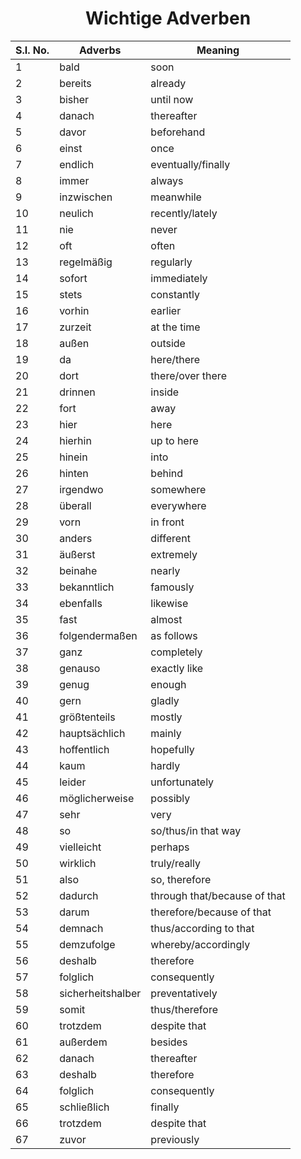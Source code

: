 <h1 align="center"> Wichtige Adverben </h1>

|S.I. No.|Adverbs|Meaning|
|-----|--------------|-------------|
|	1	|	bald	|	soon	|
|	2	|	bereits	|	already	|
|	3	|	bisher	|	until now	|
|	4	|	danach	|	thereafter	|
|	5	|	davor	|	beforehand	|
|	6	|	einst	|	once	|
|	7	|	endlich	|	eventually/finally	|
|	8	|	immer	|	always	|
|	9	|	inzwischen	|	meanwhile	|
|	10	|	neulich	|	recently/lately	|
|	11	|	nie	|	never	|
|	12	|	oft	|	often	|
|	13	|	regelmäßig	|	regularly	|
|	14	|	sofort	|	immediately	|
|	15	|	stets	|	constantly	|
|	16	|	vorhin	|	earlier	|
|	17	|	zurzeit	|	at the time	|
|	18	|	außen	|	outside	|
|	19	|	da	|	here/there	|
|	20	|	dort	|	there/over there	|
|	21	|	drinnen	|	inside	|
|	22	|	fort	|	away	|
|	23	|	hier	|	here	|
|	24	|	hierhin	|	up to here	|
|	25	|	hinein	|	into	|
|	26	|	hinten	|	behind	|
|	27	|	irgendwo	|	somewhere	|
|	28	|	überall	|	everywhere	|
|	29	|	vorn	|	in front	|
|	30	|	anders	|	different	|
|	31	|	äußerst	|	extremely	|
|	32	|	beinahe	|	nearly	|
|	33	|	bekanntlich	|	famously	|
|	34	|	ebenfalls	|	likewise	|
|	35	|	fast	|	almost	|
|	36	|	folgendermaßen	|	as follows	|
|	37	|	ganz	|	completely	|
|	38	|	genauso	|	exactly like	|
|	39	|	genug	|	enough	|
|	40	|	gern	|	gladly	|
|	41	|	größtenteils	|	mostly	|
|	42	|	hauptsächlich	|	mainly	|
|	43	|	hoffentlich	|	hopefully	|
|	44	|	kaum	|	hardly	|
|	45	|	leider	|	unfortunately	|
|	46	|	möglicherweise	|	possibly	|
|	47	|	sehr	|	very	|
|	48	|	so	|	so/thus/in that way	|
|	49	|	vielleicht	|	perhaps	|
|	50	|	wirklich	|	truly/really	|
|	51	|	also	|	so, therefore	|
|	52	|	dadurch	|	through that/because of that	|
|	53	|	darum	|	therefore/because of that	|
|	54	|	demnach	|	thus/according to that	|
|	55	|	demzufolge	|	whereby/accordingly	|
|	56	|	deshalb	|	therefore	|
|	57	|	folglich	|	consequently	|
|	58	|	sicherheitshalber	|	preventatively	|
|	59	|	somit	|	thus/therefore	|
|	60	|	trotzdem	|	despite that	|
|	61	|	außerdem	|	besides	|
|	62	|	danach	|	thereafter	|
|	63	|	deshalb	|	therefore	|
|	64	|	folglich	|	consequently	|
|	65	|	schließlich	|	finally	|
|	66	|	trotzdem	|	despite that	|
|	67	|	zuvor	|	previously	|
